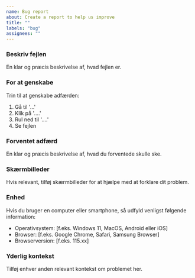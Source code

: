 ```yaml
---
name: Bug report
about: Create a report to help us improve
title: ""
labels: "bug"
assignees: ""
---
```


### Beskriv fejlen

En klar og præcis beskrivelse af, hvad fejlen er.

### For at genskabe

Trin til at genskabe adfærden:

1. Gå til '...'
2. Klik på '....'
3. Rul ned til '....'
4. Se fejlen

### Forventet adfærd

En klar og præcis beskrivelse af, hvad du forventede skulle ske.

### Skærmbilleder

Hvis relevant, tilføj skærmbilleder for at hjælpe med at forklare dit problem.

### Enhed

Hvis du bruger en computer eller smartphone, så udfyld venligst følgende information:

- Operativsystem: [f.eks. Windows 11, MacOS, Android eller iOS]
- Browser: [f.eks. Google Chrome, Safari, Samsung Browser]
- Browserversion: [f.eks. 115.xx]

### Yderlig kontekst

Tilføj enhver anden relevant kontekst om problemet her.
